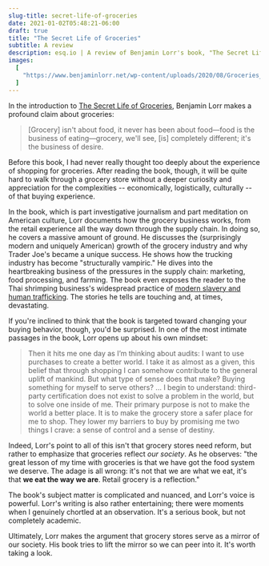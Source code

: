 ```yaml
---
slug-title: secret-life-of-groceries
date: 2021-01-02T05:48:21-06:00
draft: true
title: "The Secret Life of Groceries"
subtitle: A review
description: esq.io | A review of Benjamin Lorr's book, "The Secret Life of Groceries"
images:
  [
    "https://www.benjaminlorr.net/wp-content/uploads/2020/08/Groceries_cover-450.jpeg",
  ]
---
```


In the introduction to [The Secret Life of Groceries](https://www.benjaminlorr.net/book/the-secret-life-of-groceries/), Benjamin Lorr makes a profound claim about groceries:

> [Grocery] isn't about food, it never has been about food—food is the business of eating—grocery, we'll see, [is] completely different; it's the business of desire.

Before this book, I had never really thought too deeply about the experience of shopping for groceries. After reading the book, though, it will be quite hard to walk through a grocery store without a deeper curiosity and appreciation for the complexities -- economically, logistically, culturally -- of that buying experience.

In the book, which is part investigative journalism and part meditation on American culture, Lorr documents how the grocery business works, from the retail experience all the way down through the supply chain. In doing so, he covers a massive amount of ground. He discusses the (surprisingly modern and uniquely American) growth of the grocery industry and why Trader Joe's became a unique success. He shows how the trucking industry has become "structurally vampiric." He dives into the heartbreaking business of the pressures in the supply chain: marketing, food processing, and farming. The book even exposes the reader to the Thai shrimping business's widespread practice of [modern slavery and human trafficking](https://www.theguardian.com/global-development/2018/jan/23/thai-seafood-industry-report-trafficking-rights-abuses). The stories he tells are touching and, at times, devastating.

If you're inclined to think that the book is targeted toward changing your buying behavior, though, you'd be surprised. In one of the most intimate passages in the book, Lorr opens up about his own mindset:

> Then it hits me one day as I’m thinking about audits: I want to use purchases to create a better world. I take it as almost as a given, this belief that through shopping I can somehow contribute to the general uplift of mankind. But what type of sense does that make? Buying something for myself to serve others? ... I begin to understand: third-party certification does not exist to solve a problem in the world, but to solve one inside of me. Their primary purpose is not to make the world a better place. It is to make the grocery store a safer place for me to shop. They lower my barriers to buy by promising me two things I crave: a sense of control and a sense of destiny.

Indeed, Lorr's point to all of this isn't that grocery stores need reform, but rather to emphasize that groceries reflect _our society_. As he observes: "the great lesson of my time with groceries is that we have got the food system we deserve. The adage is all wrong: it's not that we are what we eat, it's that **we eat the way we are**. Retail grocery is a reflection."

The book's subject matter is complicated and nuanced, and Lorr's voice is powerful. Lorr's writing is also rather entertaining; there were moments when I genuinely chortled at an observation. It's a serious book, but not completely academic.

Ultimately, Lorr makes the argument that grocery stores serve as a mirror of our society. His book tries to lift the mirror so we can peer into it. It's worth taking a look.
